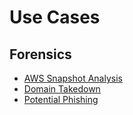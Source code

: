 # Use Cases

## Forensics

* [AWS Snapshot Analysis](./aws-snapshot-analysis)
* [Domain Takedown](./domain-takedown)
* [Potential Phishing](./potential-phishing)
